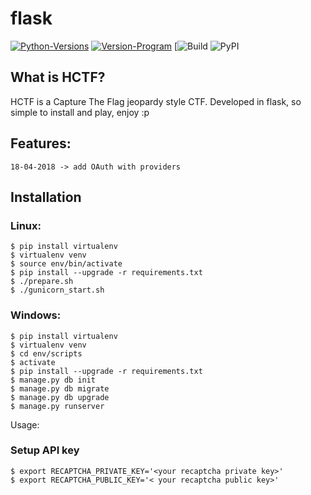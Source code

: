 # flask
[![Python-Versions](https://img.shields.io/badge/python-2.7%2C%203.3%2C%203.4%2C%203.5-blue.svg)](https://www.python.org/)
[![Version-Program](https://img.shields.io/badge/version-1.1-orange.svg)](https://github.com/HeavenH/flask/releases)
[![Build](https://img.shields.io/badge/build-passing-33ccff.svg)
![PyPI](https://img.shields.io/pypi/v/nine.svg)
## What is HCTF?

HCTF is a Capture The Flag jeopardy style CTF. Developed in flask, so simple to install and play, enjoy :p

## Features:
```
18-04-2018 -> add OAuth with providers
```

## Installation

### Linux:

```
$ pip install virtualenv
$ virtualenv venv
$ source env/bin/activate
$ pip install --upgrade -r requirements.txt
$ ./prepare.sh
$ ./gunicorn_start.sh
```
### Windows:
```
$ pip install virtualenv
$ virtualenv venv
$ cd env/scripts
$ activate
$ pip install --upgrade -r requirements.txt
$ manage.py db init
$ manage.py db migrate
$ manage.py db upgrade
$ manage.py runserver
```

Usage:

### Setup API key
```
$ export RECAPTCHA_PRIVATE_KEY='<your recaptcha private key>'
$ export RECAPTCHA_PUBLIC_KEY='< your recaptcha public key>'
```
